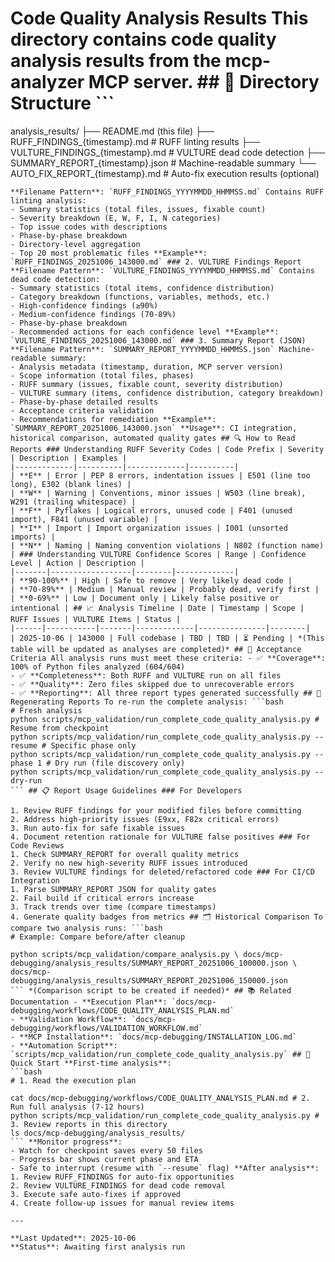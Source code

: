 # Code Quality Analysis Results This directory contains code quality analysis results from the **mcp-analyzer** MCP server. ## 📁 Directory Structure ```

analysis_results/
├── README.md (this file)
├── RUFF_FINDINGS_{timestamp}.md # RUFF linting results
├── VULTURE_FINDINGS_{timestamp}.md # VULTURE dead code detection
├── SUMMARY_REPORT_{timestamp}.json # Machine-readable summary
└── AUTO_FIX_REPORT_{timestamp}.md # Auto-fix execution results (optional)
``` ## 📊 Report Types ### 1. RUFF Findings Report
**Filename Pattern**: `RUFF_FINDINGS_YYYYMMDD_HHMMSS.md` Contains RUFF linting analysis:
- Summary statistics (total files, issues, fixable count)
- Severity breakdown (E, W, F, I, N categories)
- Top issue codes with descriptions
- Phase-by-phase breakdown
- Directory-level aggregation
- Top 20 most problematic files **Example**: `RUFF_FINDINGS_20251006_143000.md` ### 2. VULTURE Findings Report
**Filename Pattern**: `VULTURE_FINDINGS_YYYYMMDD_HHMMSS.md` Contains dead code detection:
- Summary statistics (total items, confidence distribution)
- Category breakdown (functions, variables, methods, etc.)
- High-confidence findings (≥90%)
- Medium-confidence findings (70-89%)
- Phase-by-phase breakdown
- Recommended actions for each confidence level **Example**: `VULTURE_FINDINGS_20251006_143000.md` ### 3. Summary Report (JSON)
**Filename Pattern**: `SUMMARY_REPORT_YYYYMMDD_HHMMSS.json` Machine-readable summary:
- Analysis metadata (timestamp, duration, MCP server version)
- Scope information (total files, phases)
- RUFF summary (issues, fixable count, severity distribution)
- VULTURE summary (items, confidence distribution, category breakdown)
- Phase-by-phase detailed results
- Acceptance criteria validation
- Recommendations for remediation **Example**: `SUMMARY_REPORT_20251006_143000.json` **Usage**: CI integration, historical comparison, automated quality gates ## 🔍 How to Read Reports ### Understanding RUFF Severity Codes | Code Prefix | Severity | Description | Examples |
|-------------|----------|-------------|----------|
| **E** | Error | PEP 8 errors, indentation issues | E501 (line too long), E302 (blank lines) |
| **W** | Warning | Conventions, minor issues | W503 (line break), W291 (trailing whitespace) |
| **F** | Pyflakes | Logical errors, unused code | F401 (unused import), F841 (unused variable) |
| **I** | Import | Import organization issues | I001 (unsorted imports) |
| **N** | Naming | Naming convention violations | N802 (function name) | ### Understanding VULTURE Confidence Scores | Range | Confidence Level | Action | Description |
|-------|------------------|--------|-------------|
| **90-100%** | High | Safe to remove | Very likely dead code |
| **70-89%** | Medium | Manual review | Probably dead, verify first |
| **0-69%** | Low | Document only | Likely false positive or intentional | ## 📈 Analysis Timeline | Date | Timestamp | Scope | RUFF Issues | VULTURE Items | Status |
|------|-----------|-------|-------------|---------------|--------|
| 2025-10-06 | 143000 | Full codebase | TBD | TBD | ⏳ Pending | *(This table will be updated as analyses are completed)* ## 🎯 Acceptance Criteria All analysis runs must meet these criteria: - ✅ **Coverage**: 100% of Python files analyzed (604/604)
- ✅ **Completeness**: Both RUFF and VULTURE run on all files
- ✅ **Quality**: Zero files skipped due to unrecoverable errors
- ✅ **Reporting**: All three report types generated successfully ## 🔧 Regenerating Reports To re-run the complete analysis: ```bash
# Fresh analysis
python scripts/mcp_validation/run_complete_code_quality_analysis.py # Resume from checkpoint
python scripts/mcp_validation/run_complete_code_quality_analysis.py --resume # Specific phase only
python scripts/mcp_validation/run_complete_code_quality_analysis.py --phase 1 # Dry run (file discovery only)
python scripts/mcp_validation/run_complete_code_quality_analysis.py --dry-run
``` ## 📋 Report Usage Guidelines ### For Developers

1. Review RUFF findings for your modified files before committing
2. Address high-priority issues (E9xx, F82x critical errors)
3. Run auto-fix for safe fixable issues
4. Document retention rationale for VULTURE false positives ### For Code Reviews
1. Check SUMMARY_REPORT for overall quality metrics
2. Verify no new high-severity RUFF issues introduced
3. Review VULTURE findings for deleted/refactored code ### For CI/CD Integration
1. Parse SUMMARY_REPORT JSON for quality gates
2. Fail build if critical errors increase
3. Track trends over time (compare timestamps)
4. Generate quality badges from metrics ## 🗂️ Historical Comparison To compare two analysis runs: ```bash
# Example: Compare before/after cleanup

python scripts/mcp_validation/compare_analysis.py \ docs/mcp-debugging/analysis_results/SUMMARY_REPORT_20251006_100000.json \ docs/mcp-debugging/analysis_results/SUMMARY_REPORT_20251006_150000.json
``` *(Comparison script to be created if needed)* ## 📚 Related Documentation - **Execution Plan**: `docs/mcp-debugging/workflows/CODE_QUALITY_ANALYSIS_PLAN.md`
- **Validation Workflow**: `docs/mcp-debugging/workflows/VALIDATION_WORKFLOW.md`
- **MCP Installation**: `docs/mcp-debugging/INSTALLATION_LOG.md`
- **Automation Script**: `scripts/mcp_validation/run_complete_code_quality_analysis.py` ## 🚀 Quick Start **First-time analysis**:
```bash
# 1. Read the execution plan

cat docs/mcp-debugging/workflows/CODE_QUALITY_ANALYSIS_PLAN.md # 2. Run full analysis (7-12 hours)
python scripts/mcp_validation/run_complete_code_quality_analysis.py # 3. Review reports in this directory
ls docs/mcp-debugging/analysis_results/
``` **Monitor progress**:
- Watch for checkpoint saves every 50 files
- Progress bar shows current phase and ETA
- Safe to interrupt (resume with `--resume` flag) **After analysis**:
1. Review RUFF_FINDINGS for auto-fix opportunities
2. Review VULTURE_FINDINGS for dead code removal
3. Execute safe auto-fixes if approved
4. Create follow-up issues for manual review items

---

**Last Updated**: 2025-10-06
**Status**: Awaiting first analysis run
